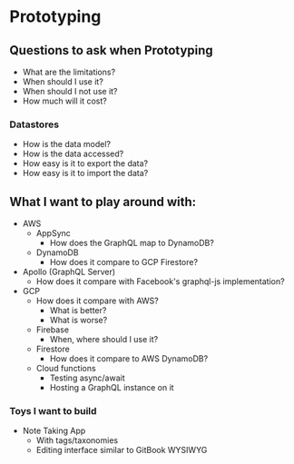 # Prototyping

## Questions to ask when Prototyping

* What are the limitations?
* When should I use it?
* When should I not use it?
* How much will it cost?

### Datastores

* How is the data model?
* How is the data accessed?
* How easy is it to export the data?
* How easy is it to import the data?

## What I want to play around with:

* AWS
  * AppSync
    * How does the GraphQL map to DynamoDB?
  * DynamoDB
    * How does it compare to GCP Firestore?
* Apollo \(GraphQL Server\)
  * How does it compare with Facebook's graphql-js implementation?
* GCP
  * How does it compare with AWS?
    * What is better?
    * What is worse?
  * Firebase
    * When, where should I use it?
  * Firestore
    * How does it compare to AWS DynamoDB?
  * Cloud functions
    * Testing async/await
    * Hosting a GraphQL instance on it

### Toys I want to build

* Note Taking App
  * With tags/taxonomies
  * Editing interface similar to GitBook WYSIWYG

